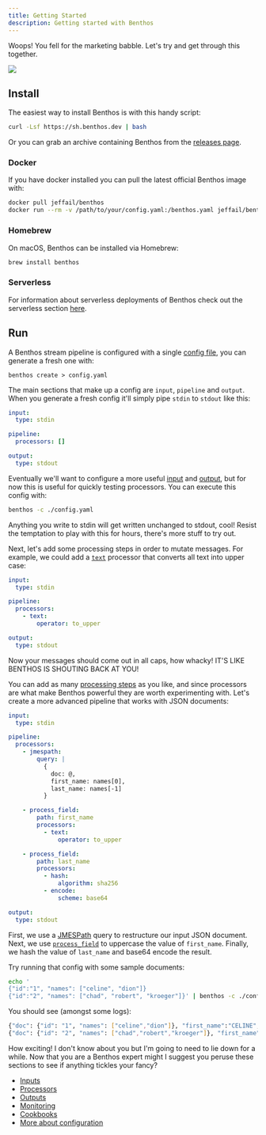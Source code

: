 ```yaml
---
title: Getting Started
description: Getting started with Benthos
---
```


Woops! You fell for the marketing babble. Let's try and get through this
together.

<div style={{textAlign: 'center'}}><img style={{maxWidth: '300px'}} src="/img/teacher-blob.svg" /></div>

## Install

The easiest way to install Benthos is with this handy script:

```sh
curl -Lsf https://sh.benthos.dev | bash
```

Or you can grab an archive containing Benthos from the [releases page][releases].

### Docker

If you have docker installed you can pull the latest official Benthos image
with:

```sh
docker pull jeffail/benthos
docker run --rm -v /path/to/your/config.yaml:/benthos.yaml jeffail/benthos
```

### Homebrew

On macOS, Benthos can be installed via Homebrew:

```sh
brew install benthos
```

### Serverless

For information about serverless deployments of Benthos check out the serverless
section [here][serverless].

## Run

A Benthos stream pipeline is configured with a single
[config file][configuration], you can generate a fresh one with:

```shell
benthos create > config.yaml
```

The main sections that make up a config are `input`, `pipeline` and `output`.
When you generate a fresh config it'll simply pipe `stdin` to `stdout` like
this:

```yaml
input:
  type: stdin

pipeline:
  processors: []

output:
  type: stdout
```

Eventually we'll want to configure a more useful [input][inputs] and
[output][outputs], but for now this is useful for quickly testing processors.
You can execute this config with:

```sh
benthos -c ./config.yaml
```

Anything you write to stdin will get written unchanged to stdout, cool! Resist
the temptation to play with this for hours, there's more stuff to try out.

Next, let's add some processing steps in order to mutate messages. For example,
we could add a [`text`][proc_text] processor that converts all text into upper
case:

```yaml
input:
  type: stdin

pipeline:
  processors:
    - text:
        operator: to_upper

output:
  type: stdout
```

Now your messages should come out in all caps, how whacky! IT'S LIKE BENTHOS IS
SHOUTING BACK AT YOU!

You can add as many [processing steps][processors] as you like, and since
processors are what make Benthos powerful they are worth experimenting with.
Let's create a more advanced pipeline that works with JSON documents:

```yaml
input:
  type: stdin

pipeline:
  processors:
    - jmespath:
        query: |
          {
            doc: @,
            first_name: names[0],
            last_name: names[-1]
          }

    - process_field:
        path: first_name
        processors:
          - text:
              operator: to_upper

    - process_field:
        path: last_name
        processors:
          - hash:
              algorithm: sha256
          - encode:
              scheme: base64

output:
  type: stdout
```

First, we use a [JMESPath][jmespath] query to restructure our input
JSON document. Next, we use [`process_field`][proc_proc_field] to uppercase the
value of `first_name`. Finally, we hash the value of `last_name` and base64
encode the result.

Try running that config with some sample documents:

```sh
echo '
{"id":"1", "names": ["celine", "dion"]}
{"id":"2", "names": ["chad", "robert", "kroeger"]}' | benthos -c ./config.yaml
```

You should see (amongst some logs):

```sh
{"doc": {"id": "1", "names": ["celine","dion"]}, "first_name":"CELINE", "last_name":"1VvPgCW9sityz5XAMGdI2BTA7/44Wb3cANKxqhiCo50="}
{"doc": {"id": "2", "names": ["chad","robert","kroeger"]}, "first_name": "CHAD", "last_name": "uXXg5wCKPjpyj/qbivPbD9H9CZ5DH/F0Q1Twytnt2hQ="}
```

How exciting! I don't know about you but I'm going to need to lie down for a
while. Now that you are a Benthos expert might I suggest you peruse these
sections to see if anything tickles your fancy?

- [Inputs][inputs]
- [Processors][processors]
- [Outputs][outputs]
- [Monitoring][monitoring]
- [Cookbooks][cookbooks]
- [More about configuration][configuration]

[proc_proc_field]: /docs/components/processors/process_field
[proc_text]: /docs/components/processors/text
[processors]: /docs/components/processors/about
[inputs]: /docs/components/inputs/about
[outputs]: /docs/components/outputs/about
[jmespath]: http://jmespath.org/
[releases]: https://github.com/Jeffail/benthos/releases
[serverless]: /docs/guides/serverless/about
[configuration]: /docs/configuration/about
[monitoring]: /docs/guides/monitoring
[cookbooks]: /cookbooks
